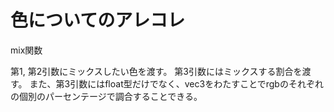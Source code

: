 # 色についてのアレコレ

mix関数

第1, 第2引数にミックスしたい色を渡す。
第3引数にはミックスする割合を渡す。
また、第3引数にはfloat型だけでなく、vec3をわたすことでrgbのそれぞれの個別のパーセンテージで調合することできる。